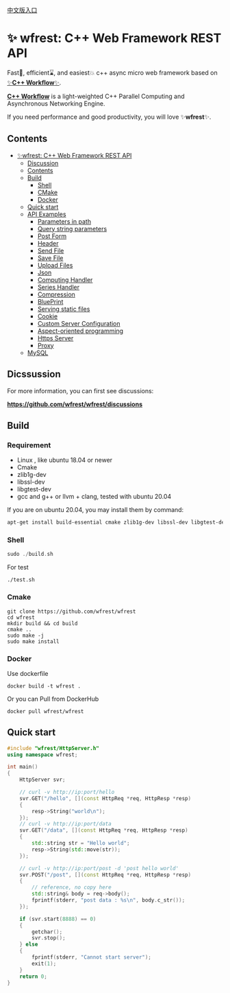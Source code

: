 [中文版入口](README_cn.md)

# ✨ wfrest: C++ Web Framework REST API

Fast🚀, efficient⌛️, and easiest💥 c++ async micro web framework based on [✨**C++ Workflow**✨](https://github.com/sogou/workflow).

[**C++ Workflow**](https://github.com/sogou/workflow) is a light-weighted C++ Parallel Computing and Asynchronous Networking Engine. 

If you need performance and good productivity, you will love ✨**wfrest**✨.

## Contents

- [✨wfrest: C++ Web Framework REST API](#wfrest:-c++-web-framework-rest-api)
    - [Discussion](#dicssussion)
    - [Contents](#contents)
    - [Build](#build)
        - [Shell](#shell)
        - [CMake](#cmake)
        - [Docker](#docker)
    - [Quick start](#quick-start)
    - [API Examples](#🎆-api-examples)
      - [Parameters in path](./docs/param_in_path.md)
      - [Query string parameters](./docs/query_param.md)
      - [Post Form](./docs/post_form.md)
      - [Header](./docs/header.md)
      - [Send File](./docs/send_file.md)
      - [Save File](./docs/save_file.md)
      - [Upload Files](./docs/upload_file.md)
      - [Json](./docs/json.md)
      - [Computing Handler](./docs/compute_handler.md)
      - [Series Handler](./docs/series_handler.md)
      - [Compression](./docs/compress.md)
      - [BluePrint](./docs/blueprint.md)
      - [Serving static files](./docs/serving_static_file.md)
      - [Cookie](./docs/cookie.md)
      - [Custom Server Configuration](./docs/config.md)
      - [Aspect-oriented programming](./docs/aop.md)
      - [Https Server](./docs/https.md)
      - [Proxy](./docs/proxy.md)
    - [MySQL](./docs/mysql.md)
  
## Dicssussion

For more information, you can first see discussions:

**https://github.com/wfrest/wfrest/discussions**

## Build

### Requirement

* Linux , like ubuntu 18.04 or newer
* Cmake
* zlib1g-dev
* libssl-dev
* libgtest-dev
* gcc  and g++ or llvm + clang, tested with ubuntu 20.04

If you are on ubuntu 20.04, you may install them by command:

```bash
apt-get install build-essential cmake zlib1g-dev libssl-dev libgtest-dev -y
```

### Shell 

```cpp
sudo ./build.sh
```

For test

```
./test.sh
```

### Cmake

```
git clone https://github.com/wfrest/wfrest
cd wfrest
mkdir build && cd build
cmake .. 
sudo make -j  
sudo make install
```

### Docker

Use dockerfile

```
docker build -t wfrest .
```

Or you can Pull from DockerHub 

```
docker pull wfrest/wfrest
```

## Quick start

```cpp
#include "wfrest/HttpServer.h"
using namespace wfrest;

int main()
{
    HttpServer svr;

    // curl -v http://ip:port/hello
    svr.GET("/hello", [](const HttpReq *req, HttpResp *resp)
    {
        resp->String("world\n");
    });
    // curl -v http://ip:port/data
    svr.GET("/data", [](const HttpReq *req, HttpResp *resp)
    {
        std::string str = "Hello world";
        resp->String(std::move(str));
    });

    // curl -v http://ip:port/post -d 'post hello world'
    svr.POST("/post", [](const HttpReq *req, HttpResp *resp)
    {
        // reference, no copy here
        std::string& body = req->body();
        fprintf(stderr, "post data : %s\n", body.c_str());
    });

    if (svr.start(8888) == 0)
    {
        getchar();
        svr.stop();
    } else
    {
        fprintf(stderr, "Cannot start server");
        exit(1);
    }
    return 0;
}
```

